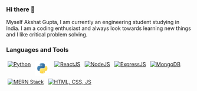 ### Hi there 👋

Myself Akshat Gupta, I am currently an engineering student studying in India. I am a coding enthusiast and always look towards learning new things and I like critical problem solving.

<!--
**24Akshat/24Akshat** is a ✨ _special_ ✨ repository because its `README.md` (this file) appears on your GitHub profile.

Here are some ideas to get you started:

- 🔭 I’m currently working on ...
- 🌱 I’m currently learning ...
- 👯 I’m looking to collaborate on ...
- 🤔 I’m looking for help with ...
- 💬 Ask me about ...
- 📫 How to reach me: ...
- 😄 Pronouns: ...
- ⚡ Fun fact: ...
-->
              
### Languages and Tools
<a href="" target="_blank"><img src="https://raw.githubusercontent.com/isocpp/logos/master/cpp_logo.png" alt="Python" height="40" style="vertical-align:top; margin:4px"></a>
<a href="https://www.python.org" target="_blank"><img src="https://raw.githubusercontent.com/github/explore/80688e429a7d4ef2fca1e82350fe8e3517d3494d/topics/python/python.png" alt="Python" height="40" style="vertical-align:top; margin:4px"></a>
<a href="https://react.dev/" target="_blank"><img src="https://upload.wikimedia.org/wikipedia/commons/thumb/a/a7/React-icon.svg/1150px-React-icon.svg.png" alt="ReactJS" height="40" style="vertical-align:top; margin:4px"></a>
<a href="https://nodejs.org/en" target="_blank"><img src="https://www.svgrepo.com/download/303360/nodejs-logo.svg" alt="NodeJS" height="40" style="vertical-align:top; margin:4px"></a>
<a href="https://expressjs.com/" target="_blank"><img src="https://images.codingblocks.com/web/express.png" alt="ExpressJS" height="40" style="vertical-align:top; margin:4px"></a>
<a href="https://www.mongodb.com/" target="_blank"><img src="https://cdn.iconscout.com/icon/free/png-256/free-mongodb-logo-icon-download-in-svg-png-gif-file-formats--wordmark-programming-langugae-freebies-pack-logos-icons-1175140.png?f=webp" alt="MongoDB" height="40" style="vertical-align:top; margin:4px"></a>
<a href="" target="_blank"><img src="https://miro.medium.com/v2/resize:fit:678/0*kxPYwfJmkXZ3iCWy.png" alt="MERN Stack" height="40" style="vertical-align:top; margin:4px"></a>
<a href="" target="_blank"><img src="https://global.discourse-cdn.com/sitepoint/original/3X/b/5/b59a78e2ed76c705f3c0dcb300f3f222aefdcd99.png" alt="HTML, CSS, JS" height="40" style="vertical-align:top; margin:4px"></a>
